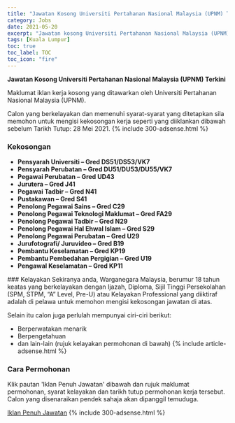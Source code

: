 ```yaml
---
title: "Jawatan Kosong Universiti Pertahanan Nasional Malaysia (UPNM) Terkini" 
category: Jobs 
date: 2021-05-20 
excerpt: "Jawatan kosong Universiti Pertahanan Nasional Malaysia (UPNM) terkini untuk kekosongan Pensyarah Universiti – Gred DS51/DS53/VK7 ,Pensyarah Perubatan – Gred DU51/DU53/DU55/VK7 ,Pegawai Perubatan – Gred UD43,Jurutera – Gred J41,Pegawai Tadbir – Gred N41,Pustakawan – Gred S41,Penolong Pegawai Sains – Gred C29,Penolong Pegawai Teknologi Maklumat – Gred FA29,Penolong Pegawai Tadbir – Gred N29,Penolong Pegawai Hal Ehwal Islam – Gred S29,Penolong Pegawai Perubatan – Gred U29,Jurufotografi/ Juruvideo – Gred B19,Pembantu Keselamatan – Gred KP19,Pembantu Pembedahan Pergigian – Gred U19,Pengawal Keselamatan – Gred KP11" 
tags: [Kuala Lumpur] 
toc: true 
toc_label: TOC 
toc_icon: "fire" 
--- 
```


**Jawatan Kosong Universiti Pertahanan Nasional Malaysia (UPNM) Terkini**

Maklumat iklan kerja kosong yang ditawarkan oleh Universiti Pertahanan Nasional Malaysia (UPNM). 

Calon yang berkelayakan dan memenuhi syarat-syarat yang ditetapkan sila memohon untuk mengisi kekosongan kerja seperti yang diiklankan dibawah sebelum Tarikh Tutup: 28 Mei 2021. 
{% include 300-adsense.html %} 
### Kekosongan 
<ul>
<li><strong>Pensyarah Universiti &#8211; Gred DS51/DS53/VK7 </strong></li>
<li><strong>Pensyarah Perubatan &#8211; Gred DU51/DU53/DU55/VK7 </strong></li>
<li><strong>Pegawai Perubatan &#8211; Gred UD43</strong></li>
<li><strong>Jurutera &#8211; Gred J41</strong></li>
<li><strong>Pegawai Tadbir &#8211; Gred N41</strong></li>
<li><strong>Pustakawan &#8211; Gred S41</strong></li>
<li><strong>Penolong Pegawai Sains &#8211; Gred C29</strong></li>
<li><strong>Penolong Pegawai Teknologi Maklumat &#8211; Gred FA29</strong></li>
<li><strong>Penolong Pegawai Tadbir &#8211; Gred N29</strong></li>
<li><strong>Penolong Pegawai Hal Ehwal Islam &#8211; Gred S29</strong></li>
<li><strong>Penolong Pegawai Perubatan &#8211; Gred U29</strong></li>
<li><strong>Jurufotografi/ Juruvideo &#8211; Gred B19</strong></li>
<li><strong>Pembantu Keselamatan &#8211; Gred KP19</strong></li>
<li><strong>Pembantu Pembedahan Pergigian &#8211; Gred U19</strong></li>
<li><strong>Pengawal Keselamatan &#8211; Gred KP11</strong></li>
</ul> 
### Kelayakan 
Sekiranya anda, Warganegara Malaysia, berumur 18 tahun keatas yang berkelayakan dengan Ijazah, Diploma, Sijil Tinggi Persekolahan (SPM, STPM, “A” Level, Pre-U) atau Kelayakan Professional yang diiktiraf adalah di pelawa untuk memohon mengisi kekosongan jawatan di atas.

Selain itu calon juga perlulah mempunyai ciri-ciri berikut:
- Berperwatakan menarik
- Berpengetahuan
- dan lain-lain (rujuk kelayakan permohonan di bawah) 
{% include article-adsense.html %} 
### Cara Permohonan 
Klik pautan 'Iklan Penuh Jawatan' dibawah dan rujuk maklumat permohonan, syarat kelayakan dan tarikh tutup permohonan kerja tersebut.
Calon yang disenaraikan pendek sahaja akan dipanggil temuduga.

<a href="https://erecruitment.upnm.edu.my/?fbclid=IwAR34_CNEjXfRoNfeCwCepETrFY4LL4WRUYPwOl3FK0xLqqEhhkb43SWzqoo" class="btn btn--info" target="_blank" rel="nofollow noopenner">Iklan Penuh Jawatan</a> 
{% include 300-adsense.html %} 